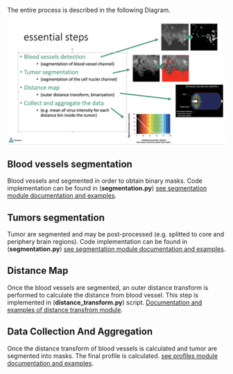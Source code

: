 
The entire process is described in the following Diagram.



![](/images/scheme.png)

## Blood vessels segmentation
Blood vessels and segmented in order to obtain binary masks. Code implementation can be found in (**segmentation.py**) [see segmentation module documentation and examples](Modules/segmentation.md).

## Tumors segmentation
Tumor are segmented and may be post-processed (e.g. splitted to core and periphery brain regions). Code implementation can be found in (**segmentation.py**) [see segmentation module documentation and examples](Modules/segmentation.md).

## Distance Map
Once the blood vessels are segmented, an outer distance transform is performed to calculate the distance from blood vessel. This step is implemented in (**distance_transform.py**) script. [Documentation and examples of distance transfrom module](Modules/distance_transform.md).

## Data Collection And Aggregation
Once the distance transform of blood vessels is calculated and tumor are segmented into masks. The final profile is calculated. [see profiles module documentation and examples](Modules/profiles.md).